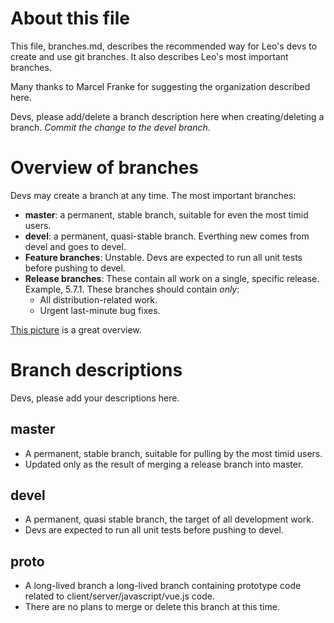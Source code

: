 # About this file

This file, branches.md, describes the recommended way for Leo's devs to create and use git branches. It also describes Leo's most important branches. 

Many thanks to Marcel Franke for suggesting the organization described here.

Devs, please add/delete a branch description here when creating/deleting a branch.  *Commit the change to the devel branch*.

# Overview of branches

Devs may create a branch at any time.  The most important branches:

- **master**: a permanent, stable branch,  suitable for even the most timid users.
- **devel**: a permanent, quasi-stable branch. Everthing new comes from devel and goes to devel.
- **Feature branches**:  Unstable. Devs are expected to run all unit tests before pushing to devel.
- **Release branches**: These contain all work on a single, specific release.  Example, 5.7.1.
  These branches should contain *only*:
  - All distribution-related work.
  - Urgent last-minute bug fixes.

[This picture](https://blog.seibert-media.net/wp-content/uploads/2014/03/Gitflow-Workflow-3.png) is a great overview.

# Branch descriptions

Devs, please add your descriptions here.

## master

- A permanent, stable branch, suitable for pulling by the most timid users.
- Updated only as the result of merging a release branch into master.

## devel

- A permanent, quasi stable branch, the target of all development work.
- Devs are expected to run all unit tests before pushing to devel.

## proto

- A long-lived branch a long-lived branch containing prototype code related to client/server/javascript/vue.js code.
- There are no plans to merge or delete this branch at this time.
